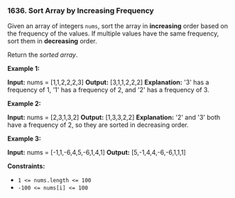 ### 1636\. Sort Array by Increasing Frequency

Given an array of integers `nums`, sort the array in **increasing** order based on the frequency of the values. If multiple values have the same frequency, sort them in **decreasing** order.

Return the _sorted array_.

**Example 1:**

**Input:** nums = \[1,1,2,2,2,3\]
**Output:** \[3,1,1,2,2,2\]
**Explanation:** '3' has a frequency of 1, '1' has a frequency of 2, and '2' has a frequency of 3.

**Example 2:**

**Input:** nums = \[2,3,1,3,2\]
**Output:** \[1,3,3,2,2\]
**Explanation:** '2' and '3' both have a frequency of 2, so they are sorted in decreasing order.

**Example 3:**

**Input:** nums = \[-1,1,-6,4,5,-6,1,4,1\]
**Output:** \[5,-1,4,4,-6,-6,1,1,1\]

**Constraints:**

*   `1 <= nums.length <= 100`
*   `-100 <= nums[i] <= 100`
